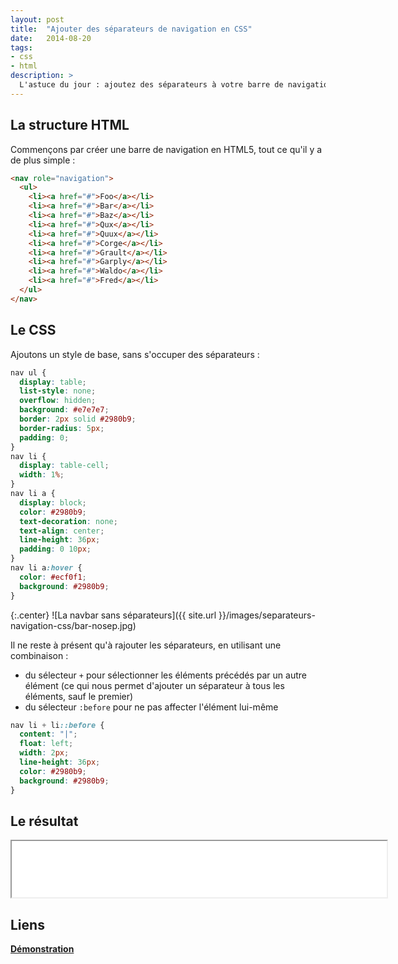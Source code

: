 ```yaml
---
layout: post
title:  "Ajouter des séparateurs de navigation en CSS"
date:   2014-08-20
tags:
- css
- html
description: >
  L'astuce du jour : ajoutez des séparateurs à votre barre de navigation en utilisant uniquement du CSS.
---
```


## La structure HTML

Commençons par créer une barre de navigation en HTML5, tout ce qu'il y a de plus simple :

```html
<nav role="navigation">
  <ul>
    <li><a href="#">Foo</a></li>
    <li><a href="#">Bar</a></li>
    <li><a href="#">Baz</a></li>
    <li><a href="#">Qux</a></li>
    <li><a href="#">Quux</a></li>
    <li><a href="#">Corge</a></li>
    <li><a href="#">Grault</a></li>
    <li><a href="#">Garply</a></li>
    <li><a href="#">Waldo</a></li>
    <li><a href="#">Fred</a></li>
  </ul>
</nav>
```

## Le CSS

Ajoutons un style de base, sans s'occuper des séparateurs :

```css
nav ul {
  display: table;
  list-style: none;
  overflow: hidden;
  background: #e7e7e7;
  border: 2px solid #2980b9;
  border-radius: 5px;
  padding: 0;
}
nav li {
  display: table-cell;
  width: 1%;
}
nav li a {
  display: block;
  color: #2980b9;
  text-decoration: none;
  text-align: center;
  line-height: 36px;
  padding: 0 10px;
}
nav li a:hover {
  color: #ecf0f1;
  background: #2980b9;
}
```

{:.center}
![La navbar sans séparateurs]({{ site.url }}/images/separateurs-navigation-css/bar-nosep.jpg)

Il ne reste à présent qu'à rajouter les séparateurs, en utilisant une combinaison :

 - du sélecteur `+` pour sélectionner les éléments précédés par un autre élément (ce qui nous permet d'ajouter un séparateur à tous les éléments, sauf le premier)
 - du sélecteur `:before` pour ne pas affecter l'élément lui-même

```css
nav li + li::before {
  content: "|";
  float: left;
  width: 2px;
  line-height: 36px;
  color: #2980b9;
  background: #2980b9;
}
```

## Le résultat

<center><iframe src="{{ site.url }}/demos/separateurs-navigation-css/index.html" width="600" height="90"></iframe></center>

## Liens
[**Démonstration**](https://blog.smarchal.com/demos/separateurs-navigation-css/index.html)
